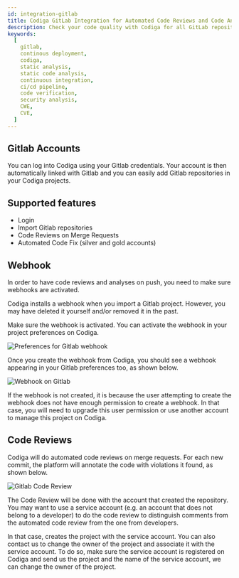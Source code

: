 ```yaml
---
id: integration-gitlab
title: Codiga GitLab Integration for Automated Code Reviews and Code Analysis
description: Check your code quality with Codiga for all GitLab repositories. Work for for 12+ languages. Free 14 days trial.
keywords:
  [
    gitlab,
    continous deployment,
    codiga,
    static analysis,
    static code analysis,
    continuous integration,
    ci/cd pipeline,
    code verification,
    security analysis,
    CWE,
    CVE,
  ]
---
```


## Gitlab Accounts

You can log into Codiga using your Gitlab credentials.
Your account is then automatically linked with Gitlab and you
can easily add Gitlab repositories in your Codiga projects.

## Supported features

- Login
- Import Gitlab repositories
- Code Reviews on Merge Requests
- Automated Code Fix (silver and gold accounts)

## Webhook

In order to have code reviews and analyses on push, you need to
make sure webhooks are activated.

Codiga installs a webhook when you import a Gitlab project.
However, you may have deleted it yourself and/or removed it in the past.

Make sure the webhook is activated. You can activate the webhook in your
project preferences on Codiga.

![Preferences for Gitlab webhook](/img/gitlab-webhook-preferences.png)

Once you create the webhook from Codiga, you should see
a webhook appearing in your Gitlab preferences too, as shown below.

![Webhook on Gitlab](/img/gitlab-webhook-preferences-gitlab.png)

If the webhook is not created, it is because the user attempting to create
the webhook does not have enough permission to create a webhook. In that
case, you will need to upgrade this user permission or use another
account to manage this project on Codiga.

## Code Reviews

Codiga will do automated code reviews on merge requests. For
each new commit, the platform will annotate the code with violations
it found, as shown below.

![Gitlab Code Review](/img/gitlab-code-review-example.png)

The Code Review will be done with the account that created the repository.
You may want to use a service account (e.g. an account that does not
belong to a developer) to do the code review to distinguish comments
from the automated code review from the one from developers.

In that case, creates the project with the service account. You can
also contact us to change the owner of the project and associate it
with the service account. To do so, make sure the service account is
registered on Codiga and send us the project and the name of
the service account, we can change the owner of the project.
